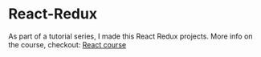 # React-Redux

As part of a tutorial series, I made this React Redux projects.
More info on the course, checkout: [React course](https://www.udemy.com/react-redux/)
